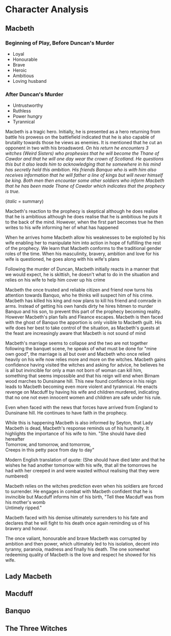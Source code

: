 # Character Analysis

## Macbeth

### Beginning of Play, Before Duncan's Murder

- Loyal
- Honourable
- Brave
- Heroic
- Ambitious
- Loving husband

### After Duncan's Murder

- Untrustworthy
- Ruthless
- Power hungry
- Tyrannical

Macbeth is a tragic hero. Initially, he is presented as a hero returning from battle his prowess on the battlefield indicated that he is also capable of brutality towards those he views as enemies. It is mentioned that he cut an opponent in two with his broadsword. *On his return he encounters 3 witches (Weird Sisters) who prophesies that he will become the Thane of Cawdor and that he will one day wear the crown of Scotland. He questions this but it also leads him to acknowledging that he somewhere in his mind has secretly held this ambition. His friends Banquo who is with him also receives information that he will father a line of kings but will never himself be king. Both men then encounter some other soldiers who inform Macbeth that he has been made Thane of Cawdor which indicates that the prophecy is true.* 

(*italic* = summary)

Macbeth's reaction to the prophecy is skeptical although he does realise that he is ambitious although he does realise that he is ambitious he puts it to the back of the mind. However, when the first part becomes true he then writes to his wife informing her of what has happened

When he arrives home Macbeth allow his weaknesses to be exploited by his wife enabling her to manipulate him into action in hope of fulfilling the rest of the prophecy. We learn that Macbeth conforms to the traditional gender roles of the time. When his masculinity, bravery, ambition and love for his wife is questioned, he goes along with his wife's plans

Following the murder of Duncan, Macbeth initially reacts in a manner that we would expect, he is skittish, he doesn't what to do in the situation and relies on his wife to help him cover up his crime

Macbeth the once trusted and reliable citizen and friend now turns his attention towards Banquo, who he thinks will suspect him of his crime. Macbeth has killed his king and now plans to kill his friend and comrade in arms. Instead of getting his own hands dirty he hires hitmen to murder Banquo and his son, to prevent this part of the prophecy becoming reality. However Macbeth's plan fails and Fleance escapes. Macbeth is then faced with the ghost of Banquo the apportion is only visible to Macbeth guilt. His wife does her best to take control of the situation, as Macbeth's guests at the feast are increasingly aware that Macbeth is not sound of mind

Macbeth's marriage seems to collapse and the two are not together following the banquet scene, he speaks of what must be done for "mine own good", the marriage is all but over and Macbeth who once relied heavily on his wife now relies more and more on the witches. Macbeth gains confidence having visited the witches and asking for advice, he believes he is all but invincible for only a man not born of woman can kill him, something that seems impossible and that his reign will end when Birnam wood marches to Dunsinane hill. This new found confidence in his reign leads to Macbeth becoming even more violent and tyrannical. He enacts revenge on Macduff by having his wife and children murdered, indicating that no one not even innocent women and children are safe under his rule. 

Even when faced with the news that forces have arrived from England to Dunsinane hill. He continues to have faith in the prophecy.

While this is happening Macbeth is also informed by Seyton, that Lady Macbeth is dead, Macbeth's response reminds us of his humanity. It highlights the importance of his wife to him. "She should have died hereafter      
Tomorrow, and tomorrow, and tomorrow,         
Creeps in this petty pace from day to day"

Modern English translation of quote: (She should have died later and that he wishes he had another tomorrow with his wife, that all the tomorrows he had with her creeped in and were wasted without realising that they were numbered)

Macbeth relies on the witches prediction even when his soldiers are forced to surrender. He engages in combat with Macbeth confident that he is invincible but Macduff informs him of his birth, "Tell thee Macduff was from his mother's womb   
Untimely ripped." 

Macbeth faced with his demise ultimately surrenders to his fate and declares that he will fight to his death once again reminding us of his bravery and honour.

The once valiant, honourable and brave Macbeth was corrupted by ambition and then power, which ultimately led to his isolation, decent into tyranny, paranoia, madness and finally his death. The one somewhat redeeming quality of Macbeth is the love and respect he showed for his wife.

## Lady Macbeth

## Macduff

## Banquo

## The Three Witches
